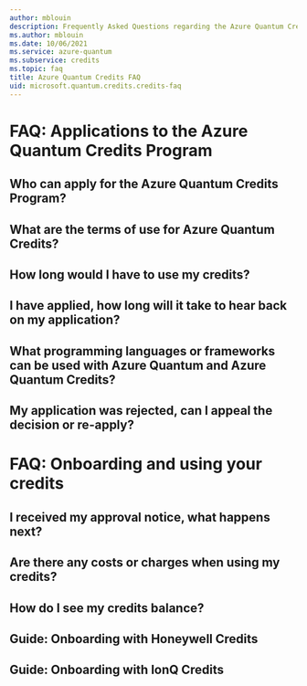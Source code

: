 ```yaml
---
author: mblouin
description: Frequently Asked Questions regarding the Azure Quantum Credits Program
ms.author: mblouin
ms.date: 10/06/2021
ms.service: azure-quantum
ms.subservice: credits
ms.topic: faq
title: Azure Quantum Credits FAQ
uid: microsoft.quantum.credits.credits-faq
---
```


# FAQ: Applications to the Azure Quantum Credits Program

## Who can apply for the Azure Quantum Credits Program?

## What are the terms of use for Azure Quantum Credits?

## How long would I have to use my credits?

## I have applied, how long will it take to hear back on my application?

## What programming languages or frameworks can be used with Azure Quantum and Azure Quantum Credits?

## My application was rejected, can I appeal the decision or re-apply?

# FAQ: Onboarding and using your credits

## I received my approval notice, what happens next?

## Are there any costs or charges when using my credits?

## How do I see my credits balance?

## Guide: Onboarding with Honeywell Credits

## Guide: Onboarding with IonQ Credits

